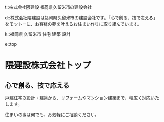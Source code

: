 t::株式会社隈建設 福岡県久留米市の建設会社

d::株式会社隈建設は福岡県久留米市の建設会社です。「心で創る、技で応える」をモットーに、お客様の夢を叶えるお住まい作りに取り組んでいます。

k::福岡県 久留米市 住宅 建築 設計

e::top

# 隈建設株式会社トップ

## 心で創る、技で応える

戸建住宅の設計・建築から、リフォームやマンション建築まで、幅広く対応いたします。

住まいの事は何でも、お気軽にご相談ください。